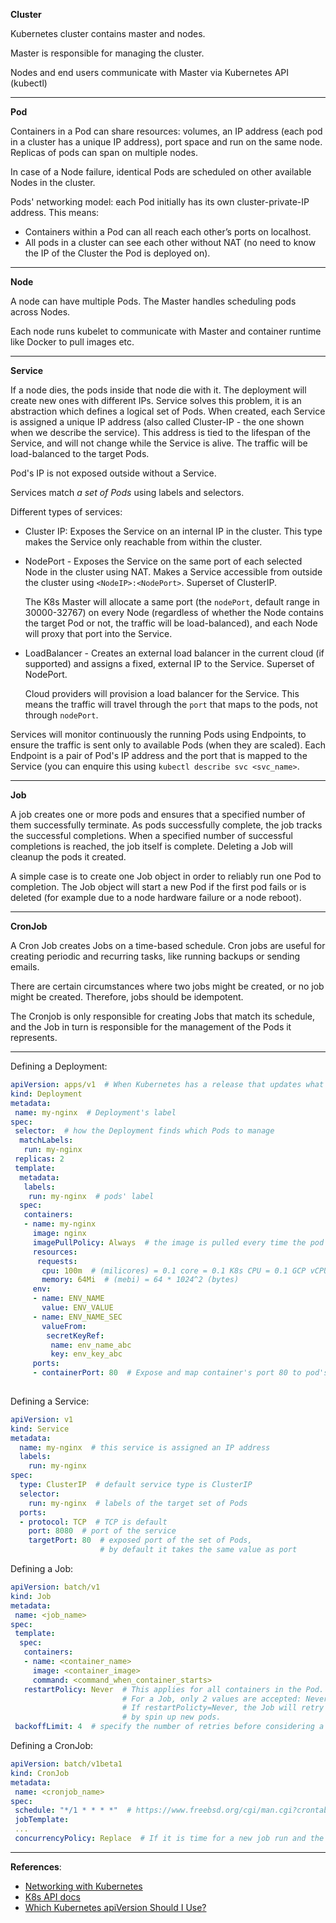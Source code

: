 **Cluster**

Kubernetes cluster contains master and nodes. 

Master is responsible for managing the cluster.

Nodes and end users communicate with Master via Kubernetes API (kubectl)

---

**Pod**

Containers in a Pod can share resources: volumes, an IP address (each pod in a cluster has a unique IP address), port space and run on the same node. Replicas of pods can span on multiple nodes.

In case of a Node failure, identical Pods are scheduled on other available Nodes in the cluster.

Pods' networking model: each Pod initially has its own cluster-private-IP address. This means:
- Containers within a Pod can all reach each other’s ports on localhost.
- All pods in a cluster can see each other without NAT (no need to know the IP of the Cluster the Pod is deployed on).

---
 
**Node**

A node can have multiple Pods. The Master handles scheduling pods across Nodes.

Each node runs kubelet to communicate with Master and container runtime like Docker to pull images etc.   

---

**Service**

If a node dies, the pods inside that node die with it. The deployment will create new ones with different IPs. Service solves this problem, it is an abstraction which defines a logical set of Pods. When created, each Service is assigned a unique IP address (also called Cluster-IP - the one shown when we describe the service). This address is tied to the lifespan of the Service, and will not change while the Service is alive. The traffic will be load-balanced to the target Pods.

Pod's IP is not exposed outside without a Service.

Services match *a set of Pods* using labels and selectors.

Different types of services:
- Cluster IP: Exposes the Service on an internal IP in the cluster. This type makes the Service only reachable from within the cluster.
 
- NodePort - Exposes the Service on the same port of each selected Node in the cluster using NAT. Makes a Service accessible from outside the cluster using `<NodeIP>:<NodePort>`. Superset of ClusterIP.
  
  The K8s Master will allocate a same port (the `nodePort`, default range in 30000-32767) on every Node (regardless of whether the Node contains the target Pod or not, the traffic will be load-balanced), and each Node will proxy that port into the Service. 

- LoadBalancer - Creates an external load balancer in the current cloud (if supported) and assigns a fixed, external IP to the Service. Superset of NodePort.

  Cloud providers will provision a load balancer for the Service. This means the traffic will travel through the `port` that maps to the pods, not through `nodePort`.

Services will monitor continuously the running Pods using Endpoints, to ensure the traffic is sent only to available Pods (when they are scaled). Each Endpoint is a pair of Pod's IP address and the port that is mapped to the Service (you can enquire this using `kubectl describe svc <svc_name>`.

---

**Job**

A job creates one or more pods and ensures that a specified number of them successfully terminate. As pods successfully complete, the job tracks the successful completions. When a specified number of successful completions is reached, the job itself is complete. Deleting a Job will cleanup the pods it created.

A simple case is to create one Job object in order to reliably run one Pod to completion. The Job object will start a new Pod if the first pod fails or is deleted (for example due to a node hardware failure or a node reboot).

---

**CronJob**

A Cron Job creates Jobs on a time-based schedule. Cron jobs are useful for creating periodic and recurring tasks, like running backups or sending emails.

There are certain circumstances where two jobs might be created, or no job might be created. Therefore, jobs should be idempotent.

The Cronjob is only responsible for creating Jobs that match its schedule, and the Job in turn is responsible for the management of the Pods it represents.

---

Defining a Deployment:

```yaml
apiVersion: apps/v1  # When Kubernetes has a release that updates what is available for you to use—changes something in its API—a new apiVersion is created.
kind: Deployment
metadata:
 name: my-nginx  # Deployment's label
spec:
 selector:  # how the Deployment finds which Pods to manage
  matchLabels:
   run: my-nginx
 replicas: 2
 template:
  metadata:
   labels:
    run: my-nginx  # pods' label
  spec:
   containers:
   - name: my-nginx
     image: nginx
     imagePullPolicy: Always  # the image is pulled every time the pod is started
     resources:
      requests:
       cpu: 100m  # (milicores) = 0.1 core = 0.1 K8s CPU = 0.1 GCP vCPU
       memory: 64Mi  # (mebi) = 64 * 1024^2 (bytes)
     env:
     - name: ENV_NAME
       value: ENV_VALUE
     - name: ENV_NAME_SEC
       valueFrom:
        secretKeyRef:
         name: env_name_abc
         key: env_key_abc
     ports:
     - containerPort: 80  # Expose and map container's port 80 to pod's port 80
 
```

Defining a Service:

```yaml
apiVersion: v1
kind: Service
metadata:
  name: my-nginx  # this service is assigned an IP address
  labels:
    run: my-nginx
spec:
  type: ClusterIP  # default service type is ClusterIP
  selector:
    run: my-nginx  # labels of the target set of Pods
  ports:
  - protocol: TCP  # TCP is default
    port: 8080  # port of the service
    targetPort: 80  # exposed port of the set of Pods,
                    # by default it takes the same value as port
```

Defining a Job:

```yaml
apiVersion: batch/v1
kind: Job
metadata:
 name: <job_name>
spec:
 template:
  spec:
   containers:
   - name: <container_name>
     image: <container_image>
     command: <command_when_container_starts>
   restartPolicy: Never  # This applies for all containers in the Pod.
                         # For a Job, only 2 values are accepted: Never and OnFailure.
                         # If restartPolicty=Never, the Job will retry (in case it fails)
                         # by spin up new pods.
 backoffLimit: 4  # specify the number of retries before considering a Job as failed

```

Defining a CronJob:

```yaml
apiVersion: batch/v1beta1
kind: CronJob
metadata:
 name: <cronjob_name>
spec:
 schedule: "*/1 * * * *"  # https://www.freebsd.org/cgi/man.cgi?crontab%285%29
 jobTemplate:
 ...
 concurrencyPolicy: Replace  # If it is time for a new job run and the previous job run hasn’t finished yet, the cron job replaces the currently running job run with a new job run
```

---

**References**:
- [Networking with Kubernetes](https://www.youtube.com/watch?v=WwQ62OyCNz4)
- [K8s API docs](https://kubernetes.io/docs/reference/generated/kubernetes-api/v1.13)
- [Which Kubernetes apiVersion Should I Use?](https://matthewpalmer.net/kubernetes-app-developer/articles/kubernetes-apiversion-definition-guide.html)
